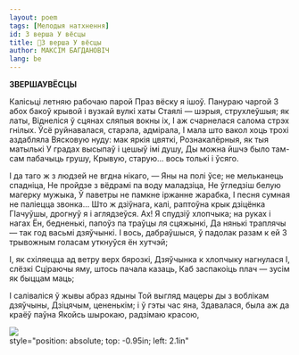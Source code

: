 ```yaml
---
layout: poem
tags: [Мелодыя натхнення]
id: З верша У вёсцы
title: 🚧З верша У вёсцы
author: МАКСІМ БАГДАНОВІЧ
lang: be
---
```



 
**ЗВЕРШАУВЁСЦЫ**

Калісьці летняю рабочаю парой Праз вёску я ішоў. Панураю чаргой 3 абох бакоў крывой і вузкай вулкі хаты Стаялі — шэрыя, струхлеўшыя; як латы, Віднеліся ў сцянах сляпыя вокны іх, I аж счарнелася салома стрэх гнілых. Ўсё руйнавалася, старэла, адмірала, I мала што вакол хоць трохі аздабляла Вясковую нуду: мак яркія цвяткі, Рознакалёрныя, як тыя матылькі У градах высыпаў і цешыў імі душу, Ды можна йшчэ было там-сам пабачыць грушу, Крывую, старую... вось толькі і ўсяго.

I да таго ж з людзей не вгдна нікаго, — Яны на полі ўсе; не мельканець спадніца, He пройдзе з вёдрамі па воду маладзіца, He ўгледзіш белую магерку мужыка, Ў паветры не памкне іржанне жарабка, I песня сумная не паліецца звонка... Што ж  дзіўнага, калі, раптоўна крык дзіцёнка ГІачуўшы, дрогнуў я і аглядзеўся. Ах! Я спудзіў хлопчыка; на руках і нагах Ён, бедненькі, папоўз па траўцы ля сцяжынкі, Да нянькі траплячы — так год васьмі дзяўчынкі. I вось, дабраўшыся, ў падолак разам к ей 3 трывожным голасам уткнуўся ён хутчэй;

I, як схіляецца ад ветру верх бярозкі, Дзяўчынка к хлопчыку нагнулася І, слёзкі Сціраючы яму, штось пачала казаць, Каб заспакоіць плач — зусім як быццам маць;

I саліваліся ў жывы абраз ядыны Той выгляд мацеры ды з воблікам дзяўчыны, Дзіцячым, цененькім; і ў гэты час яна, Здавалася, была аж да краёў паўна Якойсь шырокаю, радзімаю красою,

![](2022-%D0%9C%D1%96%D0%BD%D1%81%D0%BA-%D0%BB%D1%83%D1%87%D0%BD%D0%B0%D1%81%D1%86%D1%8C-%D0%BC%D1%96%D0%BA%D0%BE%D0%BB%D0%B0-%D0%BC%D1%8F%D1%82%D0%BB%D1%96%D1%86%D0%BA%D1%96_html_daed8c3e7942bdcf.jpg)  
style="position: absolute; top: -0.95in; left: 2.1in"
